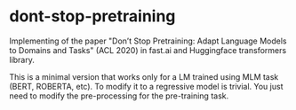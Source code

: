 # dont-stop-pretraining
Implementing of the paper "Don’t Stop Pretraining: Adapt Language Models to Domains and Tasks" (ACL 2020) in fast.ai and Huggingface transformers library.

This is a minimal version that works only for a LM trained using MLM task (BERT, ROBERTA, etc). To modify it to a regressive model is trivial. You just need to modify the pre-processing for the pre-training task.
